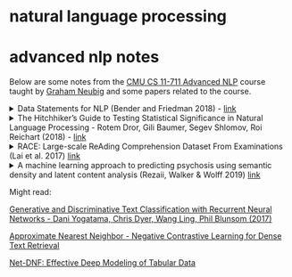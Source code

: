 # natural language processing


# advanced nlp notes

Below are some notes from the [CMU CS 11-711 Advanced NLP](http://www.phontron.com/class/anlp2021/index.html) course taught by [Graham Neubig](http://www.phontron.com/) and some papers related to the course.


<details>
<summary>
    Data Statements for NLP (Bender and Friedman 2018) -
    <a href="https://aclanthology.org/Q18-1041/">
        link
    </a>
</summary>

* data statements help us address ethical issues of exclusion, over generalization, underexposure while encouraging generalizability and reproducibility - with the intent of creating more ethical science and engineering
* typical vector space representations of lexical semantics pick up biases which get reflected in models, which have real consequences (racism, sexism, etc)
* the paper proposes long form explanation of the dataset in question, in addition to short forms that can be cited by other papers/research
* the paper goes on to propose a schema for a data statement: language tag, prose description, information about variation such as disordered speech, and information about the speaker(s) - age, gender, race/ethnicity, native language, socioeconomic status; all of these things should also be taken about the annotator of the dataset
* information about the speech situation: time an place, modality, scripted vs. spontaneous, synchronicity, intended audience, and so on
* **takeaway**: context of speaker, annotator, and users of an NLP dataset matters, and we should do a better job as a research community to make sure that datasets have data statements to help convey this information for better and more ethical research.

</details>


<details>
<summary>
    The Hitchhiker’s Guide to Testing Statistical Significance in Natural Language Processing - Rotem Dror, Gili Baumer, Segev Shlomov, Roi Reichart (2018) -
    <a href="https://aclanthology.org/P18-1128/">
        link
    </a>
</summary>

* more data, more compute, deeper nets, and better algorithms lead to more emphasis on empirical results across datasets; but we still need to ensure we do statistical testing to ensure that our results are not coincidental
* paper presentation based around presenting two algorithms that beat one versus the other based on application to a particular dataset
* NLP uses special evaluation metrics often - such as BLEU in machine translation; however the paper shows that many metrics are used across ACL 17 papers - F-score, accuracy, precision/recall, BLEU, ROUGE, pearson/spearman correlations, perplexity, meteor, UAS+LAS
* if the test statistic, under the null hypothesis, comes from a known distribution, the test is parametric (in contrast with non-parametric tests) - in order to know, you can test using known tests like shapiro-wilk (to test if normal), kolmogorov-smirnov (to find the distance between an empirical and cumulative reference distribution), anderson-darling (to test if a sample is drawn from a given distribution)
* parametric tests have stronger power
* paired students t-test - measures population means of two sets of measurements, based that samples come from a normal distribution. it can be applied to measures like accuracy, UAS + LAS
* for other metrics like BLEU, F-score - commonly they're treated as non-parametric

non parametric

* non-parametric tests are either sampling-based or sampling-free
* sign test - tests whether matched pair samples are drawn from distributions with equal medians - assuming that data is i.i.d.
* two tailed sign test, McNemar's test - paired nominal observations (binary labels) applied to a 2x2 contingency table. the null hypothesis is that the marginal probability for each outcome (e.g. true/false) is the same for both algorithms - with a reasonable N, equals Chi-Squared with 1 DOF. Cochran's Q test generalizes te McNemar's test to multi-class classification
* wilcoxon signed rank test - used when comparing two matched samples - null hypothesis is that the differences follow a symmetric distribution around zero. absolute values of differences are ranked. then each rank gets a sign according to the sign of the difference; then sum the signed ranks

parametric

* two main methods are permutation/randomization and the paired bootstrap
* pitman's permutation test - estimates test statistic distribution under the null by calculating the values of the statistics under all possible labellings (permutations) of the test set. the (two sided) p-value of the of the test is calculated as the proportion of these permutations where the absolute difference was greater than or equal to the absolute value of the difference in the output of the algorithm.
* paired bootstrap test - approximate randomization of the permutation test - but sampling is done with replacements - the p value is calculated similarly as the permutation test - used in machine translation, text summarization, semantic parsing - less effective for smaller test sets.

test selection

* if the data comes from a known distribution - use a parametric test
    * higher statistical power
* otherwise, if the data size is small, use a bootstrap or randomization test
* otherwise, use a sampling-free non-parametric test

conclusion

* lots of papers in ACL / TACL don't use the correct tests, or don't include statistical testing at all, which is unfortunate and we should change that
* open question: language data is rarely truly independent
* open question: bonferroni correction when reporting k-fold validation / cross validation results is one way to test for significance - i.e. calculate p value for each fold separately, then perform replicability analysis for the dependent datasets

</details>

<details>
<summary>
    RACE: Large-scale ReAding Comprehension Dataset From Examinations (Lai et al. 2017)
    <a href="https://aclanthology.org/D17-1082.pdf">
        link
    </a>
</summary>

* new test dataset with objective metric for reading comprehension
* there is still a substantial gap between automated and human reasoning using RACE
* **takeaway**: use RACE as one of your metrics if you're doing something related to question answering, reading comprehension, or more generalized type of AI task where information synthesis is one of the goals
</details>

<details>
<summary>
    A machine learning approach to predicting psychosis using semantic density and latent content analysis (Rezaii, Walker & Wolff 2019)
    <a href="https://www.nature.com/articles/s41537-019-0077-9">
        link
    </a>
</summary>

introduction

* try to detect schizophrenia via language use via the creation a _digital phenotype_
* the goal of the paper on some level is to look into how one can create the _digital phenotype_ that helps earlier detection of different types of psychosis, but namely schizophrenia
* "poverty of content" == "low semantic density"
* the paper also uses the terms negative versus positive symptoms. negative symptoms are more generally something missing or lacking: catatonic behavior for example, losing interest or motivation, lack of concentration. in contrast, positive symptoms include hallucinations, hearing voices, delusions. negative symptoms can happen years before an acute schizophrenic episode - this is called the "prodromal" period
* the paper asserts and cites that "low semantic density" is a central feature of this type of psychosis, and may play a useful role in prediction of psychosis.
* auditory hallucinations, a positive symptom, normally occur later in the progression of the psychosis


results

> Our findings indicate that during the prodromal phase of psychosis, the emergence of psychosis was predicted by speech with low levels of semantic density and an increased tendency to talk about voices and sounds. When combined, these two indicators of psychosis enabled the prediction of future psychosis with a high level of accuracy.

* sample size: 40 participants
* time frame: 2 years until conversion
* training data: speech samples from 23 who do not "convert", 7 who do not
* holdout/validation data: 5 who convert, 5 who do not
* data are transcriptions of the Structured Interview for Prodromal Symptoms (SIPS)
* methods: **vector unpacking** and **latent content analysis**

methods: vector unpacking

step 1.) create word vectors
* skip-gram word2vec from gensim
* context window: 5
* hidden units: 200
* training data: 25 years of NYT text: 42.8M sentences
* preprocessing: lemmatization

step 2.) create sentence vectors
* preprocess: content words only, POS tag, lemmatize
* sum up individual word vectors by looking them up in the word vectors from step 1
* take l2 norm of the sentence

step 3.) measuring semantic density
* assign weights to individual words
* linearly combine them to approximate the sentence vector
* cost function: euclidean distance
* objective: minimize sum of squared errors
* model: neural network
* architecture: single layer - each dimension of each word vector is connected to the identical dimension of the target sentence - but words are not connected at all to each other.
* pruning: weight == 0 if weight < (iteration / tau * max_iters)
  (where tau=100, max_iters=500)
* produces roughly 30-50 non zero weights across the lexicon
* lastly, iterativel bisect the top N ranked weights; compare F-ratio of the two groups (the authors dont say how long/far this goes) and select the group with the higher F-ratio
* in the end these are called **meaning vectors**
* in summary: by having access to all the words in the lexicon to reconstruct the original sentence, and having access to (generally) more non-zero weights in practice than there are words in the sentence, we effecctively "unpack the sentence vector" into a larger number of words that represent the sentence, but then use F tests to go backwards back to (some) smaller group of high density (highly weighted) words

information value

* average vector length (norm) of a word as a measure of semantic density
* vector length is suggested a potential proxy to true semantic density

semantic density

* density = len(meaning vectors) / len(tokens in sentence)
* mean density = sum(sentence vectors) / len(sentence vectors)
* alternatives: Information value (vector length) and Idea density (measurement of content word usage) did not have effects and did not correlate with mechanical turk responses they got; but semantic density did (weakly, but significantly) - iter-rater human reliability may also be low though

latent content analysis

* represent particiapnts sentences as vectors again, normalized
* semantic probes: top 13.5K most commonly written english words (from NYT)
* find closest probe word via cosine similarity between each sentence
* averaged probe words for convertered/non-convertered
* determine each probe words "base rate" cosine - find the degree to which that word is considered "similar" to some other set of sentences that we consider is "normal" in contrast with the text from the converters and non-converters
* dataset: 30k users on reddit, 30-100 posts in close proximity in the same subreddit - 400M words
* preprocessing: sentence segementation, POS tagging, sum word vectors (using the same word vectors trained from NYT)
* tf-idf weight the probe words for each group, keep the top 50
* reduce dimensionality of top 50 probe words from 200 -> 2 with t-SNE
* kmeans++, determine k=14 by maximizing silhouette coefficient
* used this approach to find a cluster around auditory hallucinations, voices, sounds and other auditory perceptions
* the VOICES cluster's items were then summed, normalized, and turned into a predictor variable by measuring the largest cosine between the participants sentences and the CONVERSION target

modeling

* model: logistic regression with semantic density feature
* feature analysis test: Wald's Chi-Squared test
* Semantic Density was a strong predictor of conversion
* Poverty of Content (or semantic density) had more predictive power than Poverty of Speech (# of content words used)
* Word order randomization destroyed effect (while preserving sentence length and POS)

* model: logistic regression with VOICES cluster similarity feature
* feature analysis test: Wald's Chi-Squared test
* Voices was a strong predictor of conversion
* some work on ensuring the structure of the interview didn't cause the closeness to the VOICES cluster (since interlocutor speech was separated in the data processing)

* model: logistic regression with both
* (Precision = 1; F1 score = 0.89, Sensitivity/Recall = 0.80, Specificity = 1)
* VOICES aligns with positive symptoms
* low semantic density with negative symptoms
* the two features are not correlated


technologies:
* gensim - word2vec implementation
* tensorflow - word2vec implementation
* stanford corenlp server
* stanford PCFG for pos tagging
* stanford parser for sentence tokenziation
* NLTK WordNetLemmatizier

summary:
> In future studies, larger cohorts of patients, more variety in the neuropsychiatric disorders under investigation, and the inclusion of healthy controls could help clarify the generalizability and reliability of the results. Further research could also investigate the ways in which machine learning can extract and magnify the signs of mental illness. Such efforts could lead to not only an earlier detection of mental illness, but also a deeper understanding of the mechanism by which these disorders are caused.

questions
* usage of F ratio in meaning vector selection?
* semantic density as a property of a set of words: what in their model would have made it so sensitive to word ordering - since it is kind of bag of words?
* other metrics for semantic density or lexical richness sometimes are affected by the length of the text. they did not find a significant correlation between semantic density and sentence length?

</details>

Might read:

[Generative and Discriminative Text Classification with Recurrent Neural Networks -
Dani Yogatama, Chris Dyer, Wang Ling, Phil Blunsom (2017)](https://arxiv.org/abs/1703.01898)

[Approximate Nearest Neighbor - Negative Contrastive Learning for Dense Text Retrieval](https://openreview.net/pdf?id=zeFrfgyZln)

[Net-DNF: Effective Deep Modeling of Tabular Data](https://openreview.net/pdf?id=xfmSoxdxFCG)
